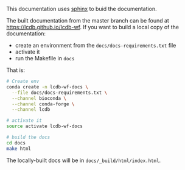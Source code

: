 This documentation uses [sphinx](http://www.sphinx-doc.org) to buid the documentation.

The built documentation from the master branch can be found at
https://lcdb.github.io/lcdb-wf. If you want to build a local copy of the
documentation:

- create an environment from the `docs/docs-requirements.txt` file
- activate it
- run the Makefile in `docs`


That is:

```bash
# Create env
conda create -n lcdb-wf-docs \
  --file docs/docs-requirements.txt \
  --channel bioconda \
  --channel conda-forge \
  --channel lcdb

# activate it
source activate lcdb-wf-docs

# build the docs
cd docs
make html
```

The locally-built docs will be in `docs/_build/html/index.html`.
